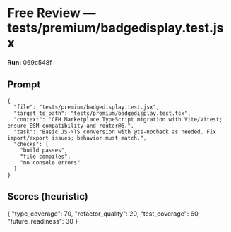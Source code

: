 # Free Review — tests/premium/badgedisplay.test.jsx

**Run:** 069c548f

## Prompt

```
{
  "file": "tests/premium/badgedisplay.test.jsx",
  "target_ts_path": "tests/premium/badgedisplay.test.tsx",
  "context": "CFH Marketplace TypeScript migration with Vite/Vitest; ensure ESM compatibility and router@6.",
  "task": "Basic JS->TS conversion with @ts-nocheck as needed. Fix import/export issues; behavior must match.",
  "checks": [
    "build passes",
    "file compiles",
    "no console errors"
  ]
}
```

## Scores (heuristic)

{
  "type_coverage": 70,
  "refactor_quality": 20,
  "test_coverage": 60,
  "future_readiness": 30
}
